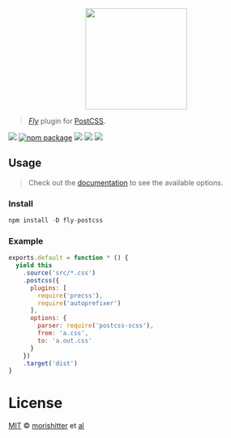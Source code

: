 <div align="center">
  <a href="http://github.com/flyjs/fly">
    <img width=200px  src="https://cloud.githubusercontent.com/assets/8317250/8733685/0be81080-2c40-11e5-98d2-c634f076ccd7.png">
  </a>
</div>

> _[Fly][fly]_ plugin for [PostCSS](https://github.com/postcss/postcss).

[![][fly-badge]][fly]
[![npm package][npm-ver-link]][releases]
[![][dl-badge]][npm-pkg-link]
[![][travis-badge]][travis-link]
[![][mit-badge]][mit]

## Usage
> Check out the [documentation](https://github.com/postcss/postcss) to see the available options.

### Install

```a
npm install -D fly-postcss
```

### Example

```js
exports.default = function * () {
  yield this
    .source('src/*.css')
    .postcss({
      plugins: [
        require('precss'),
        require('autoprefixer')
      ],
      options: {
        parser: require('postcss-scss'),
        from: 'a.css',
        to: 'a.out.css'
      }
    })
    .target('dist')
}
```

# License

[MIT][mit] © [morishitter][author] et [al][contributors]


[mit]:          http://opensource.org/licenses/MIT
[author]:       http://github.com/morishitter
[contributors]: https://github.com/morishitter/fly-postcss/graphs/contributors
[releases]:     https://github.com/morishitter/fly-postcss/releases
[fly]:          https://www.github.com/flyjs/fly
[fly-badge]:    https://img.shields.io/badge/fly-JS-05B3E1.svg?style=flat-square
[mit-badge]:    https://img.shields.io/badge/license-MIT-444444.svg?style=flat-square
[npm-pkg-link]: https://www.npmjs.org/package/fly-postcss
[npm-ver-link]: https://img.shields.io/npm/v/fly-postcss.svg?style=flat-square
[dl-badge]:     http://img.shields.io/npm/dm/fly-postcss.svg?style=flat-square
[travis-link]:  https://travis-ci.org/postcss/fly-postcss
[travis-badge]: http://img.shields.io/travis/postcss/fly-postcss.svg?style=flat-square
